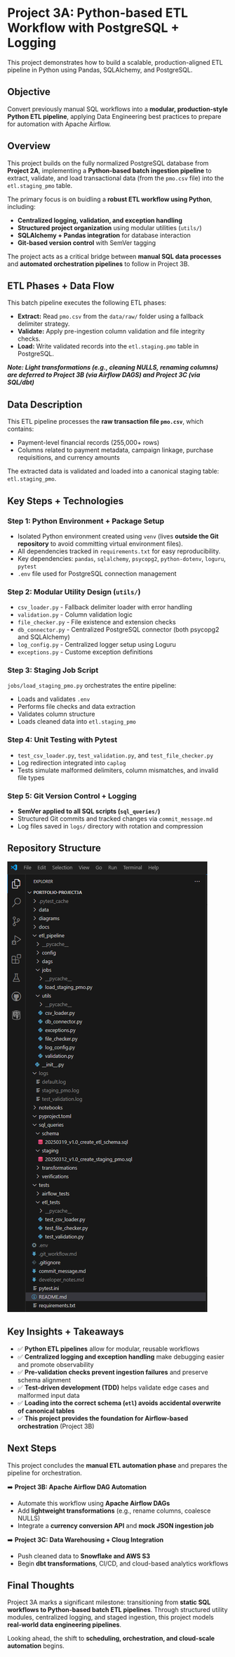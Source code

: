 # Project 3A: Python-based ETL Workflow with PostgreSQL + Logging
This project demonstrates how to build a scalable, production-aligned ETL pipeline in Python using Pandas, SQLAlchemy, and PostgreSQL.

## Objective

Convert previously manual SQL workflows into a **modular, production-style Python ETL pipeline**, applying
Data Engineering best practices to prepare for automation with Apache Airflow.


## Overview

This project builds on the fully normalized PostgreSQL database from **Project 2A**, implementing a **Python-based batch ingestion pipeline** to extract, validate, and load transactional data (from the `pmo.csv` file) into the `etl.staging_pmo` table.

The primary focus is on buidling a **robust ETL workflow using Python**, including:
- **Centralized logging, validation, and exception handling**
- **Structured project organization** using modular utilities (`utils/`)
- **SQLAlchemy + Pandas integration** for database interaction
- **Git-based version control** with SemVer tagging

The project acts as a critical bridge between **manual SQL data processes** and **automated orchestration pipelines**
to follow in Project 3B.


## ETL Phases + Data Flow

This batch pipeline executes the following ETL phases:
- **Extract:** Read `pmo.csv` from the `data/raw/` folder using a fallback delimiter strategy.
- **Validate:** Apply pre-ingestion column validation and file integrity checks.
- **Load:** Write validated records into the `etl.staging.pmo` table in PostgreSQL.

***Note: Light transformations (e.g., cleaning NULLS, renaming columns) are deferred to Project 3B (via Airflow DAGS) and Project 3C (via SQL/dbt)***

## Data Description

This ETL pipeline processes the **raw transaction file `pmo.csv`**, which contains:
- Payment-level financial records (255,000+ rows)
- Columns related to payment metadata, campaign linkage, purchase requisitions, and currency amounts

The extracted data is validated and loaded into a canonical staging table: `etl.staging_pmo`.

## Key Steps + Technologies

### Step 1: Python Environment + Package Setup
- Isolated Python environment created using `venv` (lives **outside the Git repository** to avoid committing virtual environment files).
- All dependencies tracked in `requirements.txt` for easy reproducibility.
- Key dependencies: `pandas`, `sqlalchemy`, `psycopg2`, `python-dotenv`, `loguru`, `pytest`
- `.env` file used for PostgreSQL connection management

### Step 2: Modular Utility Design (`utils/`)
- `csv_loader.py` - Fallback delimiter loader with error handling
- `validation.py` - Column validation logic
- `file_checker.py` - File existence and extension checks
- `db_connector.py` - Centralized PostgreSQL connector (both psycopg2 and SQLAlchemy)
- `log_config.py` - Centralized logger setup using Loguru
- `exceptions.py` - Custome exception definitions

### Step 3: Staging Job Script
`jobs/load_staging_pmo.py` orchestrates the entire pipeline:
- Loads and validates `.env`
- Performs file checks and data extraction
- Validates column structure
- Loads cleaned data into `etl.staging_pmo`

### Step 4: Unit Testing with Pytest
- `test_csv_loader.py`, `test_validation.py`, and `test_file_checker.py`
- Log redirection integrated into `caplog`
- Tests simulate malformed delimiters, column mismatches, and invalid file types

### Step 5: Git Version Control + Logging
- **SemVer applied to all SQL scripts (`sql_queries/`)**
- Structured Git commits and tracked changes via `commit_message.md`
- Log files saved in `logs/` directory with rotation and compression

## Repository Structure
![Project 3A Git Repository Structure](diagrams/project3a_repo_structure.png)

## Key Insights + Takeaways

- ✅ **Python ETL pipelines** allow for modular, reusable workflows
- ✅ **Centralized logging and exception handling** make debugging easier and promote observability
- ✅ **Pre-validation checks prevent ingestion failures** and preserve schema alignment
- ✅ **Test-driven development (TDD)** helps validate edge cases and malformed input data
- ✅ **Loading into the correct schema (`etl`) avoids accidental overwrite of canonical tables**
- ✅ **This project provides the foundation for Airflow-based orchestration** (Project 3B)

## Next Steps
This project concludes the **manual ETL automation phase** and prepares the pipeline for orchestration.

➡️ **Project 3B: Apache Airflow DAG Automation**
- Automate this workflow using **Apache Airflow DAGs**
- Add **lightweight transformations** (e.g., rename columns, coalesce NULLS)
- Integrate a **currency conversion API** and **mock JSON ingestion job**

➡️ **Project 3C: Data Warehousing + Cloug Integration**
- Push cleaned data to **Snowflake and AWS S3**
- Begin **dbt transformations**, CI/CD, and cloud-based analytics workflows

## Final Thoughts
Project 3A marks a significant milestone: transitioning from **static SQL workflows to Python-based batch ETL pipelines**.
Through structured utility modules, centralized logging, and staged ingestion, this project models **real-world data engineering pipelines**.

Looking ahead, the shift to **scheduling, orchestration, and cloud-scale automation** begins.
